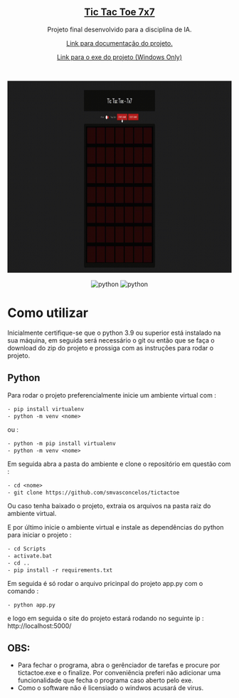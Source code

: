 <!-- PROJECT LOGO -->
<br />
<p align="center">
  <a href="https://github.com/smvasconcelos/tictactoe">
	<h2 align="center">Tic Tac Toe 7x7</h2>
  </a>
  <p align="center">
    Projeto final desenvolvido para a disciplina de IA.
    <br />
  </p>
  <p align="center"><a href="https://smvasconcelos.github.io/tictactoe/"> Link para documentação do projeto. <a/></p>
  <p align="center"><a href="https://github.com/smvasconcelos/tictactoe/raw/master/docs/TicTacToe.exe"> Link para o exe do projeto (Windows Only) <a/></p>
    <br />
</p>

<img alt="Gif da Aplicação" src="docs\tictactoe.gif"  height="430">

<p align="center" >
	<img alt="python" src="https://badges.aleen42.com/src/python.svg">
	<img alt="python" src="https://img.shields.io/badge/3.9-python-blue">
 </p>

# Como utilizar

Inicialmente certifique-se que o python 3.9 ou superior está instalado na sua máquina, em seguida será necessário o git ou então que se faça o download do zip do projeto e prossiga com as instruções para rodar o projeto.

## Python

Para rodar o projeto preferencialmente inicie um ambiente virtual com :

```
- pip install virtualenv
- python -m venv <nome>
```

ou :

```
- python -m pip install virtualenv
- python -m venv <nome>
```

Em seguida abra a pasta do ambiente e clone o repositório em questão com :

```
- cd <nome>
- git clone https://github.com/smvasconcelos/tictactoe
```

Ou caso tenha baixado o projeto, extraia os arquivos na pasta raiz do ambiente virtual.

E por último inicie o ambiente virtual e instale as dependências do python para iniciar o projeto :

```
- cd Scripts
- activate.bat
- cd ..
- pip install -r requirements.txt
```

Em seguida é só rodar o arquivo pricinpal do projeto app.py com o comando :

```
- python app.py
```

e logo em seguida o site do projeto estará rodando no seguinte ip : http://localhost:5000/

## OBS:

- Para fechar o programa, abra o gerênciador de tarefas e procure por tictactoe.exe e o finalize. Por conveniência preferi não adicionar uma funcionalidade que fecha o programa caso aberto pelo exe.
- Como o software não é licensiado o windwos acusará de virus.
